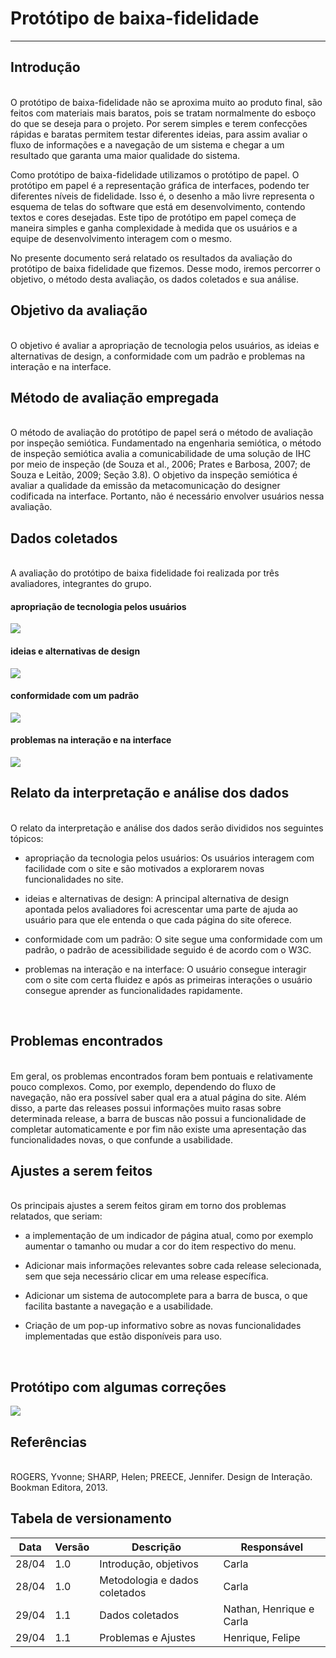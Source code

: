 # Protótipo de baixa-fidelidade

-------------------------------------------------

## Introdução

<br>
O protótipo de baixa-fidelidade não se aproxima muito ao produto final, são feitos com materiais mais baratos, pois se tratam normalmente do esboço do que se deseja para o projeto. Por serem simples e terem confecções rápidas e baratas permitem testar diferentes ideias, para assim avaliar o fluxo de informações e a navegação de um sistema e chegar a um resultado que garanta uma maior qualidade do sistema.


Como protótipo de baixa-fidelidade utilizamos o protótipo de papel. O protótipo em papel é a representação gráfica de interfaces, podendo ter diferentes níveis de fidelidade. Isso é, o desenho a mão livre representa o esquema de telas do software que está em desenvolvimento, contendo textos e cores desejadas. Este tipo de protótipo em papel começa de maneira simples e ganha complexidade à medida que os usuários e a equipe de desenvolvimento interagem com o mesmo.



No presente documento será relatado os resultados da avaliação do protótipo de baixa fidelidade que fizemos. Desse modo, iremos percorrer o objetivo, o método desta avaliação, os dados coletados e sua análise. 
<br>

## Objetivo da avaliação

<br>
O objetivo é avaliar a apropriação de tecnologia pelos usuários, as ideias e alternativas de design, a conformidade com um padrão e problemas na interação e na interface.
<br>

## Método de avaliação empregada

<br>
O método de avaliação do protótipo de papel será o método de avaliação por inspeção semiótica.
Fundamentado na engenharia semiótica, o método de inspeção semiótica avalia a comunicabilidade de uma solução de IHC por meio de inspeção (de Souza et al., 2006; Prates e Barbosa, 2007; de Souza e Leitão, 2009; Seção 3.8). O objetivo da inspeção semiótica é avaliar a qualidade da emissão da metacomunicação do designer codificada na interface. Portanto, não é necessário envolver usuários nessa avaliação.
<br>

## Dados coletados

<br>   
A avaliação do protótipo de baixa fidelidade foi realizada por três avaliadores, integrantes do grupo.



#### apropriação de tecnologia pelos usuários
![](https://raw.githubusercontent.com/Interacao-Humano-Computador/2020.2-berkshirehataway/main/Imagens/Prototipo_papel/tabela_apropria%C3%A7%C3%A3o_tecnologia.png)

#### ideias e alternativas de design
![](https://raw.githubusercontent.com/Interacao-Humano-Computador/2020.2-berkshirehataway/main/Imagens/Prototipo_papel/tabela_ideias_alternativas_design.png)

#### conformidade com um padrão
![](https://raw.githubusercontent.com/Interacao-Humano-Computador/2020.2-berkshirehataway/main/Imagens/Prototipo_papel/tabela_conformidade_padrao.png)

#### problemas na interação e na interface
![](https://raw.githubusercontent.com/Interacao-Humano-Computador/2020.2-berkshirehataway/main/Imagens/Prototipo_papel/tabela_problemas_iteraco_interface.png)
<br>

## Relato da interpretação e análise dos dados

<br>
O relato da interpretação e análise dos dados serão divididos nos seguintes tópicos:

* apropriação da tecnologia pelos usuários:
Os usuários interagem com facilidade com o site e são motivados a explorarem novas funcionalidades no site.
    
* ideias e alternativas de design:
A principal alternativa de design apontada pelos avaliadores foi acrescentar uma parte de ajuda ao usuário para que ele entenda o que cada página do site oferece.

* conformidade  com um padrão:
O site segue uma conformidade com um padrão, o padrão de acessibilidade seguido é de acordo com o W3C.

* problemas na interação e na interface:
O usuário consegue interagir com o site com certa fluidez e após as primeiras interações o usuário consegue aprender as funcionalidades rapidamente.
<br>

## Problemas encontrados

<br>
Em geral, os problemas encontrados foram bem pontuais e relativamente pouco complexos. Como, por exemplo, dependendo do fluxo de navegação, não era possível saber qual era a atual página do site. Além disso, a parte das releases possui informações muito rasas sobre determinada release, a barra de buscas não possui a funcionalidade de completar automaticamente e por fim não existe uma apresentação das funcionalidades novas, o que confunde a usabilidade.
<br>

## Ajustes a serem feitos

<br>
Os principais ajustes a serem feitos giram em torno dos problemas relatados, que seriam:

* a implementação de um indicador de página atual, como por exemplo aumentar o tamanho ou mudar a cor do item respectivo do menu.

* Adicionar mais informações relevantes sobre cada release selecionada, sem que seja necessário clicar em uma release específica.

* Adicionar um sistema de autocomplete para a barra de busca, o que facilita bastante a navegação e a usabilidade.

* Criação de um pop-up informativo sobre as novas funcionalidades implementadas que estão disponíveis para uso.
<br>

## Protótipo com algumas correções 

![](https://raw.githubusercontent.com/Interacao-Humano-Computador/2020.2-berkshirehataway/main/Imagens/Prototipo_papel/prototipo_corrigido.png)

## Referências

<br>
ROGERS, Yvonne; SHARP, Helen; PREECE, Jennifer. Design de Interação. Bookman Editora, 2013.
<br>

## Tabela de versionamento
Data    |Versão        | Descrição                        | Responsável
--------|-------       |------------------                |-------------
28/04   |       1.0    | Introdução, objetivos            | Carla
28/04   |       1.0    | Metodologia e dados coletados    | Carla
29/04   |       1.1    | Dados coletados                  | Nathan, Henrique e Carla
29/04   |       1.1    | Problemas e Ajustes              | Henrique, Felipe